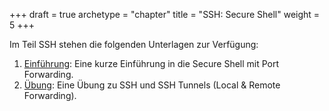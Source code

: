 +++
draft = true
archetype = "chapter"
title = "SSH: Secure Shell"
weight = 5
+++

Im Teil SSH stehen die folgenden Unterlagen zur Verfügung:

1. [Einführung](./intro): Eine kurze Einführung in die Secure Shell mit Port Forwarding.
2. [Übung](./uebung): Eine Übung zu SSH und SSH Tunnels (Local & Remote Forwarding).
